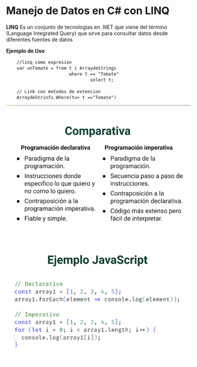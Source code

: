 # Manejo de Datos en C# con LINQ


**LINQ** Es un conjunto de tecnologías en .NET que viene del término (Language Integrated Query) que sirve para consultar datos desde diferentes fuentes de datos

**Ejemplo de Uso**
```
    //linq como expresion 
    var unTomate = from t i ArraydeStrings
                        where t == "Tomate"
                                select t;

    // Link con metodos de extencion
    ArraydeStrinfs.Where(t=> t =="Tomate")
```

![alt text](image.png)
![alt text](image-1.png)


